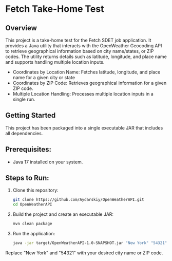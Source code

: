 # Fetch Take-Home Test

## Overview

This project is a take-home test for the Fetch SDET job application. It provides a Java utility that interacts with the OpenWeather Geocoding API to retrieve geographical information based on city name/states, or ZIP codes. The utility returns details such as latitude, longitude, and place name and supports handling multiple location inputs.


- Coordinates by Location Name: Fetches latitude, longitude, and place name for a given city or state
- Coordinates by ZIP Code: Retrieves geographical information for a given ZIP code.
- Multiple Location Handling: Processes multiple location inputs in a single run.

## Getting Started

This project has been packaged into a single executable JAR that includes all dependencies.

## Prerequisites:
- Java 17 installed on your system.

## Steps to Run:

1. Clone this repository:
   ```bash
   git clone https://github.com/Aydarskiy/OpenWeatherAPI.git
   cd OpenWeatherAPI
   
2. Build the project and create an executable JAR:
   ```bash
   mvn clean package
   
3. Run the application:
   ```bash
   java -jar target/OpenWeatherAPI-1.0-SNAPSHOT.jar "New York" "54321"
  Replace "New York" and "54321" with your desired city name or ZIP code.


   
   




   

